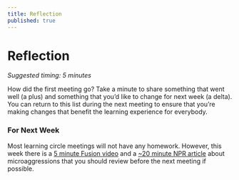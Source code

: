 ```yaml
---
title: Reflection
published: true
---
```


# Reflection
_Suggested timing: 5 minutes_

How did the first meeting go? Take a minute to share something that went well (a plus) and something that you’d like to change for next week (a delta). You can return to this list during the next meeting to ensure that you’re making changes that benefit the learning experience for everybody.


### For Next Week

Most learning circle meetings will not have any homework. However, this week there is a [5 minute Fusion video](https://fusion.tv/video/354460/how-microaggressions-are-like-mosquito-bites/) and a [~20 minute NPR article](https://www.npr.org/2020/06/08/872371063/microaggressions-are-a-big-deal-how-to-talk-them-out-and-when-to-walk-away) about microaggressions that you should review before the next meeting if possible. 

